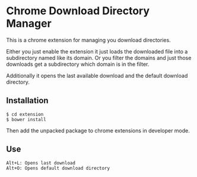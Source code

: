 Chrome Download Directory Manager
=================================

This is a chrome extension for managing you download directories.

Either you just enable the extension it just loads the downloaded file into a subdirectory named like its domain.
Or you filter the domains and just those downloads get a subdirectory which domain is in the filter.

Additionally it opens the last available download and the default download directory.


Installation
------------

	$ cd extension
	$ bower install

Then add the unpacked package to chrome extensions in developer mode.


Use
---

	Alt+L: Opens last download
	Alt+O: Opens default download directory